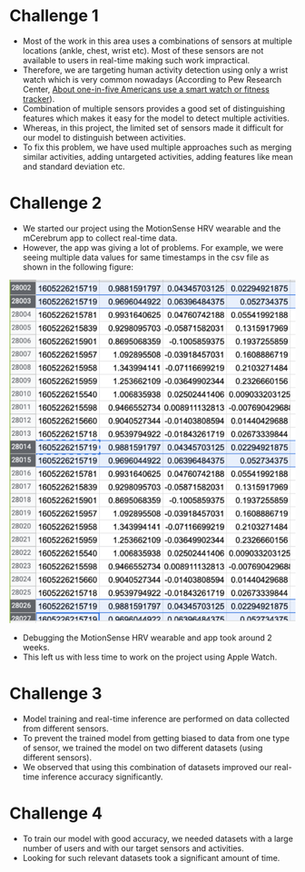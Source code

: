 # Challenge 1

* Most of the work in this area uses a combinations of sensors at multiple locations (ankle, chest, wrist etc). Most of these sensors are not available to users in real-time making such work impractical. 
* Therefore, we are targeting human activity detection using only a wrist watch which is very common nowadays (According to Pew Research Center, [About one-in-five Americans use a smart watch or fitness tracker](https://www.pewresearch.org/fact-tank/2020/01/09/about-one-in-five-americans-use-a-smart-watch-or-fitness-tracker/)). 
* Combination of multiple sensors provides a good set of distinguishing features which makes it easy for the model to detect multiple activities. 
* Whereas, in this project, the limited set of sensors made it difficult for our model to distinguish between activities. 
* To fix this problem, we have used multiple approaches such as merging similar activities, adding untargeted activities, adding features like mean and standard deviation etc.

# Challenge 2

* We started our project using the MotionSense HRV wearable and the mCerebrum app to collect real-time data.  
* However, the app was giving a lot of problems. For example, we were seeing multiple data values for same timestamps in the csv file as shown in the following figure:

<p align="center">
  <img src="png/Challenge_2.png">  
</p>

* Debugging the MotionSense HRV wearable and app took around 2 weeks.  
* This left us with less time to work on the project using Apple Watch.  

# Challenge 3

* Model training and real-time inference are performed on data collected from different sensors.  
* To prevent the trained model from getting biased to data from one type of sensor, we trained the model on two different datasets (using different sensors).  
* We observed that using this combination of datasets improved our real-time inference accuracy significantly. 

# Challenge 4

* To train our model with good accuracy, we needed datasets with a large number of users and with our target sensors and activities.  
* Looking for such relevant datasets took a significant amount of time.
